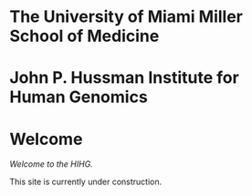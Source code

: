 # The University of Miami Miller School of Medicine
# John P. Hussman Institute for Human Genomics

# Welcome
*Welcome to the HIHG.*

This site is currently under construction.
